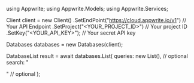 using Appwrite;
using Appwrite.Models;
using Appwrite.Services;

Client client = new Client()
    .SetEndPoint("https://cloud.appwrite.io/v1") // Your API Endpoint
    .SetProject("&lt;YOUR_PROJECT_ID&gt;") // Your project ID
    .SetKey("&lt;YOUR_API_KEY&gt;"); // Your secret API key

Databases databases = new Databases(client);

DatabaseList result = await databases.List(
    queries: new List<string>(), // optional
    search: "<SEARCH>" // optional
);